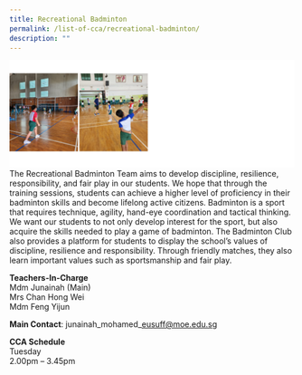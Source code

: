 ```yaml
---
title: Recreational Badminton
permalink: /list-of-cca/recreational-badminton/
description: ""
---
```

![](/images/CCAs/cca-%20badminton%202023%20new.png)
The Recreational Badminton Team aims to develop discipline, resilience, responsibility, and fair play in our students. We hope that through the training sessions, students can achieve a higher level of proficiency in their badminton skills and&nbsp;become lifelong active&nbsp;citizens. Badminton is a sport that requires technique, agility, hand-eye coordination and tactical thinking. We want our students to not only develop interest for the sport, but also acquire the skills needed to play a game of badminton. The Badminton Club also provides a platform for students to display the school’s values of discipline, resilience and responsibility. Through friendly matches, they also learn important values such as sportsmanship and fair play.

**Teachers-In-Charge**
<br>Mdm Junainah (Main)
<br>Mrs Chan Hong Wei
<br>Mdm Feng Yijun

**Main Contact**: junainah\_mohamed\_eusuff@moe.edu.sg

**CCA Schedule**
<br>Tuesday
<br>2.00pm – 3.45pm